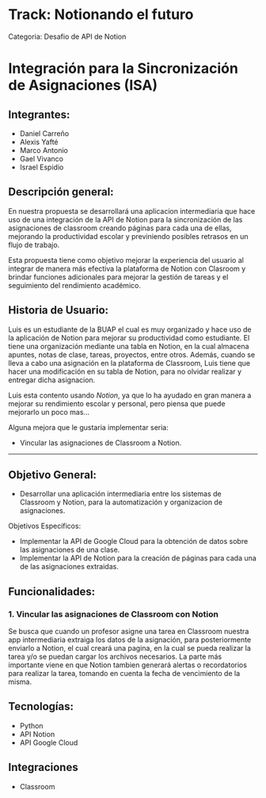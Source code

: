 # Track: Notionando el futuro

Categoria: Desafio de API de Notion

# Integración para la Sincronización de Asignaciones (ISA)

## Integrantes:

- Daniel Carreño
- Alexis Yafté
- Marco Antonio
- Gael Vivanco
- Israel Espidio

## Descripción general:

En nuestra propuesta se desarrollará una aplicacion intermediaria que hace uso de una integración de la API de Notion para la sincronización de las asignaciones de classroom creando páginas para cada una de ellas, mejorando la productividad escolar y previniendo posibles retrasos en un flujo de trabajo.

Esta propuesta tiene como objetivo mejorar la experiencia del usuario al integrar de manera más efectiva la plataforma de Notion con Clasroom y brindar funciones adicionales para mejorar la gestión de tareas y el seguimiento del rendimiento académico.

## Historia de Usuario:

Luis es un estudiante de la BUAP el cual es muy organizado y hace uso de la aplicación de Notion para mejorar su productividad como estudiante.
El tiene una organización mediante una tabla en Notion, en la cual almacena apuntes, notas de clase, tareas, proyectos, entre otros. Además, cuando se lleva a cabo una asignación en la plataforma de Classroom, Luis tiene que hacer una modificación en su tabla de Notion, para no olvidar realizar y entregar dicha asignacion.

Luis esta contento usando *Notion*, ya que lo ha ayudado en gran manera a mejorar su rendimiento escolar y personal, pero piensa que puede mejorarlo un poco mas…

Alguna mejora que le gustaria implementar seria:

- Vincular las asignaciones de Classroom a Notion.

---

## Objetivo General:

- Desarrollar una aplicación intermediaria entre los sistemas de Classroom y Notion, para la automatización y organizacion de asignaciones.

Objetivos Especificos:

- Implementar la API de Google Cloud para la obtención de datos sobre las asignaciones de una clase.
- Implementar la API de Notion para la creación de páginas para cada una de las asignaciones extraidas.

## Funcionalidades:

### 1. Vincular las asignaciones de Classroom con Notion

Se busca que cuando un profesor asigne una tarea en Classroom nuestra app intermediaria extraiga los datos de la asignación, para posteriormente enviarlo a Notion, el cual creará una pagina, en la cual se pueda realizar la tarea y/o se puedan cargar los archivos necesarios.
La parte más importante viene en que Notion tambien generará alertas o recordatorios para realizar la tarea, tomando en cuenta la fecha de vencimiento de la misma.

## Tecnologías:

- Python
- API Notion
- API Google Cloud

## Integraciones

- Classroom